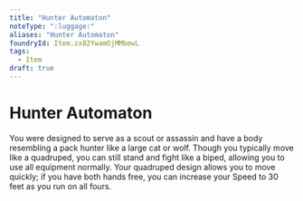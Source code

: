 ```yaml
---
title: "Hunter Automaton"
noteType: ":luggage:"
aliases: "Hunter Automaton"
foundryId: Item.zx82YwamOjMMbewL
tags:
  - Item
draft: true
---
```


# Hunter Automaton

You were designed to serve as a scout or assassin and have a body resembling a pack hunter like a large cat or wolf. Though you typically move like a quadruped, you can still stand and fight like a biped, allowing you to use all equipment normally. Your quadruped design allows you to move quickly; if you have both hands free, you can increase your Speed to 30 feet as you run on all fours.
